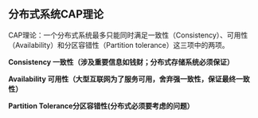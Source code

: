 ## 分布式系统CAP理论

CAP理论：一个分布式系统最多只能同时满足一致性（Consistency）、可用性（Availability）和分区容错性（Partition tolerance）这三项中的两项。

**Consistency 一致性（涉及重要信息如钱财；分布式存储系统必须保证）**

**Availability 可用性（大型互联网为了服务可用，舍弃强一致性，保证最终一致性）**

**Partition Tolerance分区容错性\(分布式必须要考虑的问题）**



